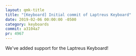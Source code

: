 ```yaml
---
layout: qmk-title
title: "[Keyboard] Initial commit of Laptreus Keyboard"
date: 2019-02-06 00:00:00 -0500
category: keyboards
commit: a3104a7
pr: 4967
---
```


We've added support for the Laptreus Keyboard! 